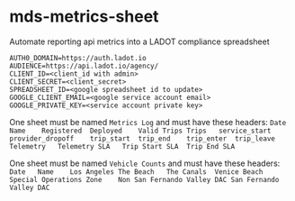# mds-metrics-sheet
Automate reporting api metrics into a LADOT compliance spreadsheet
```
AUTH0_DOMAIN=https://auth.ladot.io
AUDIENCE=https://api.ladot.io/agency/
CLIENT_ID=<client_id with admin>
CLIENT_SECRET=<client_secret>
SPREADSHEET_ID=<google spreadsheet id to update>
GOOGLE_CLIENT_EMAIL=<google service account email>
GOOGLE_PRIVATE_KEY=<service account private key>
```
One sheet must be named `Metrics Log` and must have these headers:
`Date	Name	Registered	Deployed	Valid Trips	Trips	service_start	provider_dropoff	trip_start	trip_end	trip_enter	trip_leave	Telemetry	Telemetry SLA	Trip Start SLA	Trip End SLA`

One sheet must be named `Vehicle Counts` and must have these headers:
`Date	Name	Los Angeles	The Beach	The Canals	Venice Beach Special Operations Zone	Non San Fernando Valley DAC	San Fernando Valley DAC`

